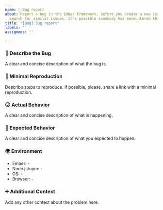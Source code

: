 ```yaml
---
name: 🐞 Bug report
about: Report a bug in the Ember Framework. Before you create a new issue, please
  search for similar issues. It's possible somebody has encountered this bug already.
title: "[Bug] Bug report"
labels: ''
assignees: ''

---
```


### 🐞 Describe the Bug
A clear and concise description of what the bug is.

### 🔬 Minimal Reproduction
Describe steps to reproduce. If possible, please, share a link with a minimal reproduction.

<!--
Create a minimal reproduction using one of the following:
- Ember Twiddle: http://ember-twiddle.com/
- Create a GitHub repository: https://guides.emberjs.com/release/getting-started/quick-start/
-->

### 😕 Actual Behavior
A clear and concise description of what is happening.

### 🤔 Expected Behavior
A clear and concise description of what you expected to happen.

### 🌍 Environment

- Ember: -
- Node.js/npm: -
- OS: -
- Browser: -

### ➕ Additional Context
Add any other context about the problem here.

